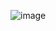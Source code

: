 ![image](https://user-images.githubusercontent.com/77439221/220836487-c6b430fa-517e-4ae4-8cc7-cdcf32ea9e2f.png)


